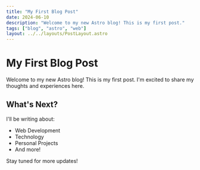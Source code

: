 ```yaml
---
title: "My First Blog Post"
date: 2024-06-10
description: "Welcome to my new Astro blog! This is my first post."
tags: ["blog", "astro", "web"]
layout: ../../layouts/PostLayout.astro
---
```


# My First Blog Post

Welcome to my new Astro blog! This is my first post. I'm excited to share my thoughts and experiences here.

## What's Next?

I'll be writing about:
- Web Development
- Technology
- Personal Projects
- And more!

Stay tuned for more updates! 